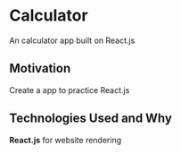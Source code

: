 # Calculator
An calculator app built on React.js

## Motivation
Create a app to practice React.js

## Technologies Used and Why
**React.js** for website rendering  
